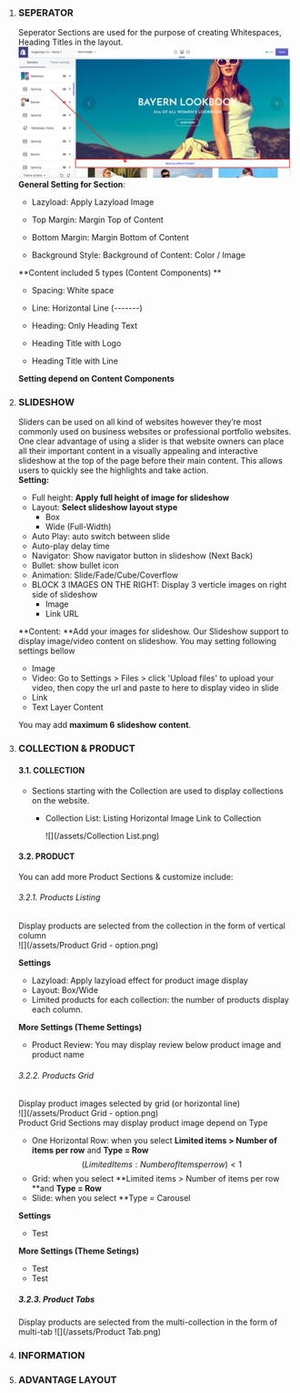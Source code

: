 1. ### SEPERATOR

   Seperator Sections are used for the purpose of creating Whitespaces, Heading Titles in the layout.  
   ![](/assets/spacing.png)  
   **General Setting for Section**:

   * Lazyload: Apply Lazyload Image

   * Top Margin: Margin Top of Content

   * Bottom Margin: Margin Bottom of Content

   * Background Style: Background of Content: Color / Image

   **Content included 5 types \(Content Components\)  **

   * Spacing: White space

   * Line: Horizontal Line \(-------\)

   * Heading: Only Heading Text

   * Heading Title with Logo

   * Heading Title with Line

   **Setting depend on Content Components**

2. ### SLIDESHOW

   Sliders can be used on all kind of websites however they’re most commonly used on business websites or professional portfolio websites. One clear advantage of using a slider is that website owners can place all their important content in a visually appealing and interactive slideshow at the top of the page before their main content. This allows users to quickly see the highlights and take action.  
   **Setting:**

   * Full height: **Apply full height of image for slideshow**  
   * Layout: **Select slideshow layout stype**  
     * Box   
     * Wide \(Full-Width\)
   * Auto Play: auto switch between slide
   * Auto-play delay time
   * Navigator: Show navigator button in slideshow \(Next Back\)
   * Bullet: show bullet icon
   * Animation: Slide/Fade/Cube/Coverflow
   * BLOCK 3 IMAGES ON THE RIGHT: Display 3 verticle images on right side of slideshow
     * Image
     * Link URL

   **Content: **Add your images for slideshow. Our Slideshow support to display image/video content on slideshow. You may setting following settings bellow

   * Image  
   * Video: Go to Settings &gt; Files &gt; click 'Upload files' to upload your video, then copy the url and paste to here to display video in slide
   * Link
   * Text Layer Content

   You may add **maximum 6** **slideshow** **content**.

3. ### COLLECTION & PRODUCT

   #### 3.1. COLLECTION

   * Sections starting with the Collection are used to display collections on the website.

     * Collection List: Listing Horizontal Image Link to Collection

       ![](/assets/Collection List.png)

   #### 3.2. PRODUCT

   You can add more Product Sections & customize include:

   ###### 3.2.1. Products Listing

   Display products are selected from the collection in the form of vertical column  
   ![](/assets/Product Grid - option.png)

   **Settings**

   * Lazyload: Apply lazyload effect for product image display
   * Layout: Box/Wide
   * Limited products for each collection: the number of products display each column.

   **More Settings \(Theme Settings\)**

   * Product Review: You may display review below product image and product name

   ###### 3.2.2. Products Grid

   Display product images selected by grid \(or horizontal line\)  
   ![](/assets/Product Grid - option.png)  
   Product Grid Sections may display product image depend on Type

    * One Horizontal Row:  when you select  **Limited items &gt; Number of items per row** and **Type = Row**  
   $$(Limited Items : Number of Items per row) <1$$
    * Grid: when you select **Limited items &gt; Number of items per row **and **Type = Row**
    * Slide: when you select \*\*Type = Carousel

   **Settings**

   * Test

   **More Settings \(Theme Setings\)**

   * Test
   * Test

   ##### 3.2.3. Product Tabs

   Display products are selected from the multi-collection in the form of multi-tab
   ![](/assets/Product Tab.png)

4. ### INFORMATION
5. ### ADVANTAGE LAYOUT



